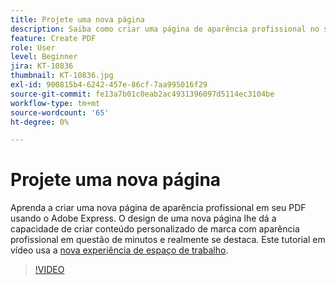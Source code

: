 ```yaml
---
title: Projete uma nova página
description: Saiba como criar uma página de aparência profissional no seu PDF usando o Adobe Express
feature: Create PDF
role: User
level: Beginner
jira: KT-10836
thumbnail: KT-10836.jpg
exl-id: 900815b4-6242-457e-86cf-7aa995016f29
source-git-commit: fe13a7b01c0eab2ac4931396097d5114ec3104be
workflow-type: tm+mt
source-wordcount: '65'
ht-degree: 0%

---
```


# Projete uma nova página

Aprenda a criar uma nova página de aparência profissional em seu PDF usando o Adobe Express. O design de uma nova página lhe dá a capacidade de criar conteúdo personalizado de marca com aparência profissional em questão de minutos e realmente se destaca. Este tutorial em vídeo usa a [nova experiência de espaço de trabalho](new-workspace.md).

>[!VIDEO](https://video.tv.adobe.com/v/347331?quality=12&learn=on&hidetitle=true)
